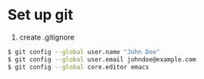 # Set up git

1. create .gitignore

~~~bash
$ git config --global user.name "John Doe"
$ git config --global user.email johndoe@example.com
$ git config --global core.editor emacs
~~~